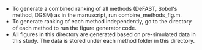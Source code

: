 - To generate a combined ranking of all methods (DeFAST, Sobol's method, DGSM) as in the manuscript, run combine_methods_fig.m. 
- To generate ranking of each method independently, go to the directory of each method to run the figure generator code. 
- All figures in this directory are generated based on pre-simulated data in this study. The data is stored under each method folder in this directory. 
